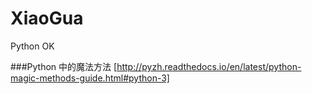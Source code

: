 # XiaoGua
Python OK

###Python 中的魔法方法
[http://pyzh.readthedocs.io/en/latest/python-magic-methods-guide.html#python-3]